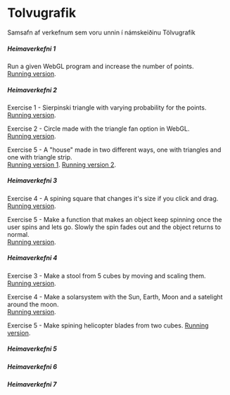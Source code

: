 # Tolvugrafik

Samsafn af verkefnum sem voru unnin í námskeiðinu Tölvugrafík

##### Heimaverkefni 1

Run a given WebGL program and increase the number of points.  
[Running version](https://notendur.hi.is/~jgs7/tolvugrafik/Heimadaemi%201/gasket1.html).

##### Heimaverkefni 2

Exercise 1 - Sierpinski triangle with varying probability for the points.  
[Running version](https://notendur.hi.is/~jgs7/tolvugrafik/Heimadaemi%202/daemi1b/gasket1.html).

Exercise 2 - Circle made with the triangle fan option in WebGL.  
[Running version](https://notendur.hi.is/~jgs7/tolvugrafik/Heimadaemi%202/daemi2/circlefan.html).

Exercise 5 - A "house" made in two different ways, one with triangles and one with triangle strip.  
[Running version 1](https://notendur.hi.is/~jgs7/tolvugrafik/Heimadaemi%202/daemi5/d5.html).
[Running version 2](https://notendur.hi.is/~jgs7/tolvugrafik/Heimadaemi%202/daemi5/d5b.html).

##### Heimaverkefni 3

Exercise 4 - A spining square that changes it's size if you click and drag.  
[Running version](https://notendur.hi.is/~jgs7/tolvugrafik/Heimadaemi%203/daemi%204/rotatingSquare.html).

Exercise 5 - Make a function that makes an object keep spinning once the user spins and lets go. Slowly the spin fades out and the object returns to normal.  
[Running version](https://notendur.hi.is/~jgs7/tolvugrafik/Heimadaemi%203/daemi%205/hhpyramid.html).

##### Heimaverkefni 4

Exercise 3 - Make a stool from 5 cubes by moving and scaling them.  
[Running version](https://notendur.hi.is/~jgs7/tolvugrafik/Heimadaemi%204/daemi3/d3.html).

Exercise 4 - Make a solarsystem with the Sun, Earth, Moon and a satelight around the moon.  
[Running version](https://notendur.hi.is/~jgs7/tolvugrafik/Heimadaemi%204/daemi4/solkerfi.html).

Exercise 5 - Make spining helicopter blades from two cubes.
[Running version](https://notendur.hi.is/~jgs7/tolvugrafik/Heimadaemi%204/daemi5/d5.html).

##### Heimaverkefni 5

##### Heimaverkefni 6

##### Heimaverkefni 7
